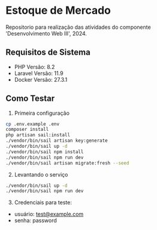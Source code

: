 # Estoque de Mercado
Repositorio para realização das atividades do componente 'Desenvolvimento Web III', 2024.
## Requisitos de Sistema
- PHP Versão: 8.2
- Laravel Versão: 11.9
- Docker Versão: 27.3.1

## Como Testar
1. Primeira configuração
``` bash
cp .env.example .env
composer install
php artisan sail:install
./vendor/bin/sail artisan key:generate
./vendor/bin/sail up -d
./vendor/bin/sail npm install
./vendor/bin/sail npm run dev
./vendor/bin/sail artisan migrate:fresh --seed
```
2. Levantando o serviço
```bash
./vendor/bin/sail up -d
./vendor/bin/sail npm run dev
```
3. Credenciais para teste:
- usuário: test@example.com
- senha: password
